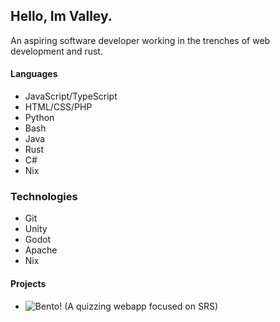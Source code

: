 ## Hello, Im Valley.
An aspiring software developer working in the trenches of web development and rust.
#### Languages
- JavaScript/TypeScript
- HTML/CSS/PHP
- Python
- Bash
- Java
- Rust
- C#
- Nix
### Technologies
- Git
- Unity
- Godot
- Apache
- Nix
#### Projects
- ![Bento!](https://bento-app.uk) (A quizzing webapp focused on SRS)
<!--
**IffyDeathValley99/IffyDeathValley99** is a ✨ _special_ ✨ repository because its `README.md` (this file) appears on your GitHub profile.

Here are some ideas to get you started:

- 🔭 I’m currently working on ...
- 🌱 I’m currently learning ...
- 👯 I’m looking to collaborate on ...
- 🤔 I’m looking for help with ...
- 💬 Ask me about ...
- 📫 How to reach me: ...
- 😄 Pronouns: ...
- ⚡ Fun fact: ...
-->
